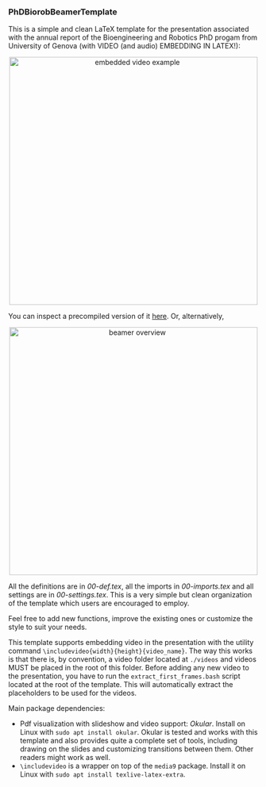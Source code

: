 ### PhDBiorobBeamerTemplate

This is a simple and clean LaTeX template for the presentation associated with the annual report of the Bioengineering and Robotics PhD progam from University of Genova (with VIDEO (and audio) EMBEDDING IN LATEX!):

<p align="center">
  <img src="docs/example/video_embedding.gif" alt="embedded video example" width="500" />
</p>

You can inspect a precompiled version of it [here](https://github.com/AndrePatri/PhDBiorobBeamerTemplate/blob/main/docs/example/phd_biorob_beamer_template.pdf).
Or, alternatively, 

<p align="center">
  <img src="docs/example/beamer_overview.gif" alt="beamer overview" width="500" />
</p>

All the definitions are in *00-def.tex*, all the imports in *00-imports.tex* and all settings are in *00-settings.tex*. This is a very simple but clean organization of the template which users are encouraged to employ. 

Feel free to add new functions, improve the existing ones or customize the style to suit your needs.

This template supports embedding video in the presentation with the utility command `\includevideo{width}{height}{video_name}`. The way this works is that there is, by convention, a video folder located at `./videos` and videos MUST be placed in the root of this folder. Before adding any new video to the presentation, you have to run the `extract_first_frames.bash` script located at the root of the template. This will automatically extract the placeholders to be used for the videos.

Main package dependencies: 
- Pdf visualization with slideshow and video support: *Okular*. Install on Linux with `sudo apt install okular`. Okular is tested and works with this template and also provides quite a complete set of tools, including drawing on the slides and customizing transitions between them. Other readers might work as well.
- `\includevideo` is a wrapper on top of the `media9` package. Install it on Linux with `sudo apt install texlive-latex-extra`.


